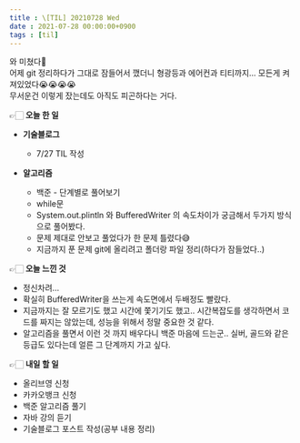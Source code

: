 ```yaml
---
title : \[TIL] 20210728 Wed
date : 2021-07-28 00:00:00+0900
tags : [til]
---
```


와 미쳤다🤭   
어제 git 정리하다가 그대로 잠들어서 깼더니 형광등과 에어컨과 티티까지… 모든게 켜져있었다😭😭😭😭   
무서운건 이렇게 잤는데도 아직도 피곤하다는 거다.   


👉🏻 **오늘 한 일**
* **기술블로그**
    - 7/27 TIL 작성

* **알고리즘**
    - 백준 - 단계별로 풀어보기
    - while문
    - System.out.plintln 와 BufferedWriter 의 속도차이가 궁금해서 두가지 방식으로 풀어봤다.
    - 문제 제대로 안보고 풀었다가 한 문제 틀렸다😅
    - 지금까지 푼 문제 git에 올리려고 폴더랑 파일 정리(하다가 잠들었다..)

👉🏻 **오늘 느낀 것**
- 정신차려…
- 확실히 BufferedWriter을 쓰는게 속도면에서 두배정도 빨랐다.
- 지금까지는 잘 모르기도 했고 시간에 쫓기기도 했고.. 시간복잡도를 생각하면서 코드를 짜지는 않았는데, 성능을 위해서 정말 중요한 것 같다.
- 알고리즘을 풀면서 이런 것 까지 배우다니 백준 마음에 드는군.. 실버, 골드와 같은 등급도 있다는데 얼른 그 단계까지 가고 싶다.

👉🏻 **내일 할 일**
- 올리브영 신청
- 카카오뱅크 신청
- 백준 알고리즘 풀기
- 자바 강의 듣기
- 기술블로그 포스트 작성(공부 내용 정리)
